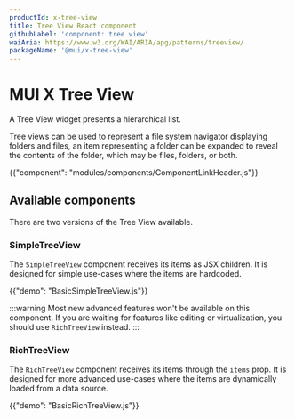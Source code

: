 ```yaml
---
productId: x-tree-view
title: Tree View React component
githubLabel: 'component: tree view'
waiAria: https://www.w3.org/WAI/ARIA/apg/patterns/treeview/
packageName: '@mui/x-tree-view'
---
```


# MUI X Tree View

<p class="description">A Tree View widget presents a hierarchical list.</p>

Tree views can be used to represent a file system navigator displaying folders and files, an item representing a folder can be expanded to reveal the contents of the folder, which may be files, folders, or both.

{{"component": "modules/components/ComponentLinkHeader.js"}}

## Available components

There are two versions of the Tree View available.

### SimpleTreeView

The `SimpleTreeView` component receives its items as JSX children.
It is designed for simple use-cases where the items are hardcoded.

{{"demo": "BasicSimpleTreeView.js"}}

:::warning
Most new advanced features won't be available on this component.
If you are waiting for features like editing or virtualization, you should use `RichTreeView` instead.
:::

### RichTreeView

The `RichTreeView` component receives its items through the `items` prop.
It is designed for more advanced use-cases where the items are dynamically loaded from a data source.

{{"demo": "BasicRichTreeView.js"}}
